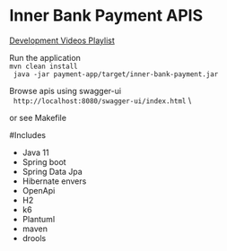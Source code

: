 # Inner Bank Payment APIS

[Development Videos Playlist](https://www.youtube.com/playlist?list=PL6K5GBNxirBydc1H4GNGIP-Bm0U_fQBhP)

Run the application\
``mvn clean install``\
`` java -jar payment-app/target/inner-bank-payment.jar``

Browse apis using swagger-ui \
`` http://localhost:8080/swagger-ui/index.html`` \

or see Makefile

#Includes
- Java 11
- Spring boot
- Spring Data Jpa
- Hibernate envers
- OpenApi
- H2
- k6
- Plantuml
- maven
- drools


